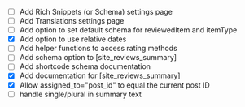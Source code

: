 
- [ ] Add Rich Snippets (or Schema) settings page
- [ ] Add Translations settings page
- [ ] Add option to set default schema for reviewedItem and itemType
- [x] Add option to use relative dates
- [ ] Add helper functions to access rating methods
- [ ] Add schema option to [site_reviews_summary]
- [ ] Add shortcode schema documentation
- [x] Add documentation for [site_reviews_summary]
- [x] Allow assigned_to="post_id" to equal the current post ID
- [ ] handle single/plural in summary text
